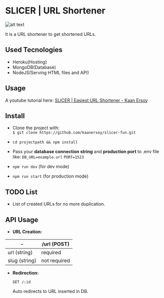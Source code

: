 # SLICER | URL Shortener
![alt text](https://github.com/kaanersoy/slicer-fun/blob/main/public/assets/slicer-logo-purp.svg)

It is a URL shortener to get shortened URLs.

## Used Tecnologies
- Heroku(Hosting)
- MongoDB(Database)
- NodeJS(Serving HTML files and API)

## Usage

A youtube tutorial here: [SLICER | Easiest URL Shortener - Kaan Ersoy](https://youtu.be/42bQf-04q6Y)

## Install

- Clone the project with:  
`$ git clone https://github.com/kaanersoy/slicer-fun.git`

- `cd projectpath && npm install`

- Pass your **database connection string** and  **production port** to .env file like: 
`DB_URL=example.url`
`PORT=1523`

- `npm run dev` (for dev mode)
- `npm run start` (for production mode)


## TODO List

- List of created URLs for no more duplication.

## API Usage
- **URL Creation:** 

| - | /url (POST) |
|--|--|
| url (string)| required  |
| slug (string) | not required |

- **Redirection:** 

	 `GET /:id`
	 
	Auto redirects to URL inserted in DB.

